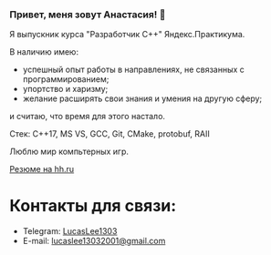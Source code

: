 ### Привет, меня зовут Анастасия! 👋

Я выпускник курса "Разработчик С++" Яндекс.Практикума.

В наличию имею:
- успешный опыт работы в направлениях, не связанных с программированием;
- упортство и харизму;
- желание расширять свои знания и умения на другую сферу;

и считаю, что время для этого настало.

Стек: C++17, MS VS, GCC, Git, CMake, protobuf, RAII

Люблю мир компьтерных игр.

[Резюме на hh.ru](https://sochi.hh.ru/resume/e397e557ff0bd03c5a0039ed1f316837364546)

# Контакты для связи:
- Telegram: [LucasLee1303](https://t.me/LucasLee1303)
- E-mail: lucaslee13032001@gmail.com
